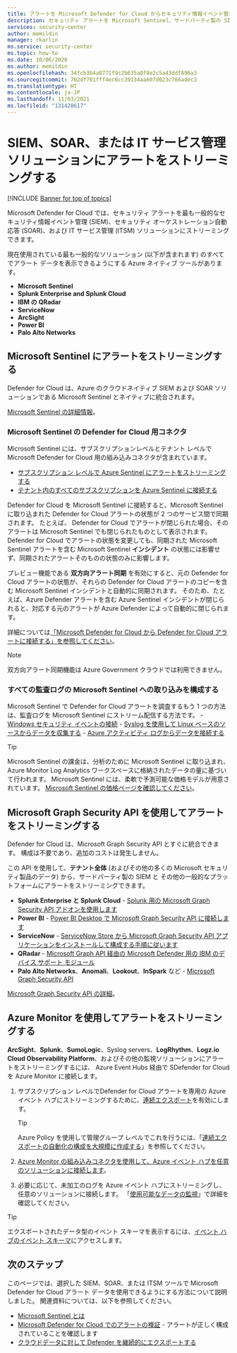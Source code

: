 ```yaml
---
title: アラートを Microsoft Defender for Cloud からセキュリティ情報イベント管理 (SIEM) システムとその他の監視ソリューションにストリーミングする
description: セキュリティ アラートを Microsoft Sentinel、サードパーティ製の SIEM、SOAR、または ITSM ソリューションにストリーミングする方法について説明します
services: security-center
author: memildin
manager: rkarlin
ms.service: security-center
ms.topic: how-to
ms.date: 10/06/2020
ms.author: memildin
ms.openlocfilehash: 34fcb3b4a8771f9c2b635a0f8e2c5a43ddf896a3
ms.sourcegitcommit: 702df701fff4ec6cc39134aa607d023c766adec3
ms.translationtype: HT
ms.contentlocale: ja-JP
ms.lasthandoff: 11/03/2021
ms.locfileid: "131428617"
---
```

# <a name="stream-alerts-to-a-siem-soar-or-it-service-management-solution"></a>SIEM、SOAR、または IT サービス管理ソリューションにアラートをストリーミングする

[!INCLUDE [Banner for top of topics](./includes/banner.md)]

Microsoft Defender for Cloud では、セキュリティ アラートを最も一般的なセキュリティ情報イベント管理 (SIEM)、セキュリティ オーケストレーション自動応答 (SOAR)、および IT サービス管理 (ITSM) ソリューションにストリーミングできます。

現在使用されている最も一般的なソリューション (以下が含まれます) のすべてでアラート データを表示できるようにする Azure ネイティブ ツールがあります。

- **Microsoft Sentinel**
- **Splunk Enterprise and Splunk Cloud**
- **IBM の QRadar**
- **ServiceNow**
- **ArcSight**
- **Power BI**
- **Palo Alto Networks**

## <a name="stream-alerts-to-microsoft-sentinel"></a>Microsoft Sentinel にアラートをストリーミングする 

Defender for Cloud は、Azure のクラウドネイティブ SIEM および SOAR ソリューションである Microsoft Sentinel とネイティブに統合されます。 

[Microsoft Sentinel の詳細情報](../sentinel/overview.md)。

### <a name="microsoft-sentinels-connectors-for-defender-for-cloud"></a>Microsoft Sentinel の Defender for Cloud 用コネクタ

Microsoft Sentinel には、サブスクリプションレベルとテナント レベルで Microsoft Defender for Cloud 用の組み込みコネクタが含まれています。

- [サブスクリプション レベルで Azure Sentinel にアラートをストリーミングする](../sentinel/connect-azure-security-center.md)
- [テナント内のすべてのサブスクリプションを Azure Sentinel に接続する](https://techcommunity.microsoft.com/t5/azure-sentinel/azure-security-center-auto-connect-to-sentinel/ba-p/1387539) 

Defender for Cloud を Microsoft Sentinel に接続すると、Microsoft Sentinel に取り込まれた Defender for Cloud アラートの状態が 2 つのサービス間で同期されます。 たとえば、 Defender for Cloud でアラートが閉じられた場合、そのアラートは Microsoft Sentinel でも閉じられたものとして表示されます。 Defender for Cloud でアラートの状態を変更しても、同期された  Microsoft Sentinel アラートを含む  Microsoft Sentinel **インシデント** の状態には影響せず、同期されたアラートそのものの状態のみに影響します。

プレビュー機能である **双方向アラート同期** を有効にすると、元の  Defender for Cloud アラートの状態が、それらの Defender for Cloud アラートのコピーを含む Microsoft Sentinel インシデントと自動的に同期されます。 そのため、たとえば、Azure Defender アラートを含む Azure Sentinel インシデントが閉じられると、対応する元のアラートが Azure Defender によって自動的に閉じられます。

詳細については[「Microsoft Defender for Cloud から Defender for Cloud アラートに接続する」を参照してください](../sentinel/connect-azure-security-center.md)。

> [!NOTE]
> 双方向アラート同期機能は Azure Government クラウドでは利用できません。 

### <a name="configure-ingestion-of-all-audit-logs-into-microsoft-sentinel"></a>すべての監査ログの Microsoft Sentinel への取り込みを構成する 

Microsoft Sentinel で Defender for Cloud アラートを調査するもう 1 つの方法は、監査ログを Microsoft Sentinel にストリーム配信する方法です。
    - [Windows セキュリティ イベントの接続](../sentinel/connect-windows-security-events.md)
    - [Syslog を使用して Linux ベースのソースからデータを収集する](../sentinel/connect-syslog.md)
    - [Azure アクティビティ ログからデータを接続する](../sentinel/data-connectors-reference.md#azure-activity)

> [!TIP]
> Microsoft Sentinel の課金は、分析のために Microsoft Sentinel に取り込まれ、Azure Monitor Log Analytics ワークスペースに格納されたデータの量に基づいて行われます。 Microsoft Sentinel には、柔軟で予測可能な価格モデルが用意されています。 [Microsoft Sentinel の価格ページを確認してください](https://azure.microsoft.com/pricing/details/azure-sentinel/)。


## <a name="stream-alerts-with-microsoft-graph-security-api"></a>Microsoft Graph Security API を使用してアラートをストリーミングする

Defender for Cloud は、Microsoft Graph Security API とすぐに統合できます。 構成は不要であり、追加のコストは発生しません。 

この API を使用して、**テナント全体** (およびその他の多くの Microsoft セキュリティ製品のデータ) から、サードパーティ製の SIEM と その他の一般的なプラットフォームにアラートをストリーミングできます。

- **Splunk Enterprise と Splunk Cloud** - [Splunk 用の Microsoft Graph Security API アドオンを使用します](https://splunkbase.splunk.com/app/4564/) 
- **Power BI** - [Power BI Desktop で Microsoft Graph Security API に接続します](/power-bi/connect-data/desktop-connect-graph-security)
- **ServiceNow** - [ServiceNow Store から Microsoft Graph Security API アプリケーションをインストールして構成する手順に従います](https://docs.servicenow.com/bundle/orlando-security-management/page/product/secops-integration-sir/secops-integration-ms-graph/task/ms-graph-install.html)
- **QRadar** - [Microsoft Graph API 経由の Microsoft Defender 用の IBM のデバイス サポート モジュール](https://www.ibm.com/support/knowledgecenter/SS42VS_DSM/com.ibm.dsm.doc/c_dsm_guide_ms_azure_security_center_overview.html) 
- **Palo Alto Networks**、**Anomali**、**Lookout**、**InSpark** など - [Microsoft Graph Security API](https://www.microsoft.com/security/business/graph-security-api#office-MultiFeatureCarousel-09jr2ji)

[Microsoft Graph Security API の詳細](https://www.microsoft.com/security/business/graph-security-api)。


## <a name="stream-alerts-with-azure-monitor"></a>Azure Monitor を使用してアラートをストリーミングする 

**ArcSight**、**Splunk**、**SumoLogic**、Syslog servers、**LogRhythm**、**Logz.io Cloud Observability Platform**、およびその他の監視ソリューションにアラートをストリーミングするには、 Azure Event Hubs 経由で SDefender for Cloud を Azure Monitor に接続します。

1. サブスクリプション レベルでDefender for Cloud アラートを専用の Azure イベント ハブにストリーミングするために、[連続エクスポート](continuous-export.md)を有効にします。 
    > [!TIP]
    > Azure Policy を使用して管理グループ レベルでこれを行うには、「[連続エクスポートの自動化の構成を大規模に作成する](continuous-export.md?tabs=azure-policy#configure-continuous-export-at-scale-using-the-supplied-policies)」を参照してください。

1. [Azure Monitor の組み込みコネクタを使用して、Azure イベント ハブを任意のソリューションに接続します](../azure-monitor/essentials/stream-monitoring-data-event-hubs.md#partner-tools-with-azure-monitor-integration)。

1. 必要に応じて、未加工のログを Azure イベント ハブにストリーミングし、任意のソリューションに接続します。 「[使用可能なデータの監視](../azure-monitor/essentials/stream-monitoring-data-event-hubs.md#monitoring-data-available)」で詳細を確認してください。

> [!TIP]
> エクスポートされたデータ型のイベント スキーマを表示するには、[イベント ハブのイベント スキーマ](https://aka.ms/ASCAutomationSchemas)にアクセスします。


## <a name="next-steps"></a>次のステップ

このページでは、選択した SIEM、SOAR、または ITSM ツールで Microsoft Defender for Cloud アラート データを使用できるようにする方法について説明しました。 関連資料については、以下を参照してください。

- [Microsoft Sentinel とは](../sentinel/overview.md)
- [Microsoft Defender for Cloud でのアラートの検証](alert-validation.md) - アラートが正しく構成されていることを確認します
- [クラウドデータに対して Defender を継続的にエクスポートする](continuous-export.md)